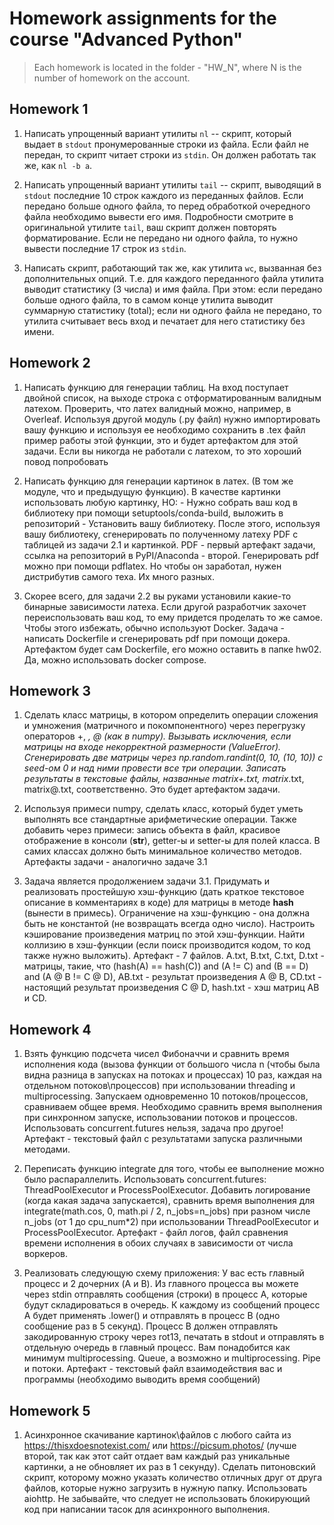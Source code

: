 # Homework assignments for the course "Advanced Python"

> Each homework is located in the folder - "HW_N", where N is the number of homework on the account.

## Homework 1

1. Написать упрощенный вариант утилиты `nl` -- скрипт, который выдает в `stdout` пронумерованные строки из файла. Если файл не передан, то скрипт читает строки из `stdin`. Он должен работать так же, как `nl -b a`.

2. Написать упрощенный вариант утилиты `tail` -- скрипт, выводящий в `stdout` последние 10 строк каждого из переданных файлов. Если передано больше одного файла, то перед обработкой очередного файла необходимо вывести его имя. Подробности смотрите в оригинальной утилите `tail`, ваш скрипт должен повторять форматирование. Если не передано ни одного файла, то нужно вывести последние 17 строк из `stdin`.

3. Написать скрипт, работающий так же, как утилита `wc`, вызванная без дополнительных опций. Т.е. для каждого переданного файла утилита выводит статистику (3 числа) и имя файла. При этом: если передано больше одного файла, то в самом конце утилита выводит суммарную статистику (total); если ни одного файла не передано, то утилита считывает весь вход и печатает для него статистику без имени.

## Homework 2

1. Написать функцию для генерации таблиц. На вход поступает двойной список, на выходе строка с отформатированным валидным латехом. Проверить, что латех валидный можно, например, в Overleaf. Используя другой модуль (.py файл) нужно импортировать вашу функцию и используя ее необходимо сохранить в .tex файл пример работы этой функции, это и будет артефактом для этой задачи. Если вы никогда не работали с латехом, то это хороший повод попробовать

2. Написать функцию для генерации картинок в латех. (В том же модуле, что и предыдущую функцию). В качестве картинки использовать любую картинку, НО: - Нужно собрать ваш код в библиотеку при помощи setuptools/conda-build, выложить в репозиторий - Установить вашу библиотеку. После этого, используя вашу библиотеку, сгенерировать по полученному латеху PDF с таблицей из задачи 2.1 и картинкой. PDF - первый артефакт задачи, ссылка на репозиторий в PyPI/Anaconda - второй. Генерировать pdf можно при помощи pdflatex. Но чтобы он заработал, нужен дистрибутив самого теха. Их много разных.

3. Скорее всего, для задачи 2.2 вы руками установили какие-то бинарные зависимости латеха. Если другой разработчик захочет переиспользовать ваш код, то ему придется проделать то же самое. Чтобы этого избежать, обычно используют Docker. Задача - написать Dockerfile и сгенерировать pdf при помощи докера. Артефактом будет сам Dockerfile, его можно оставить в папке hw02. Да, можно использовать docker compose.

## Homework 3

1. Сделать класс матрицы, в котором определить операции сложения и умножения (матричного и покомпонентного) через перегрузку операторов +, *, @ (как в numpy). Вызывать исключения, если матрицы на входе некорректной размерности (ValueError). Сгенерировать две матрицы через np.random.randint(0, 10, (10, 10)) c seed-ом 0 и над ними провести все три операции. Записать результаты в текстовые файлы, названные matrix+.txt, matrix*.txt, matrix@.txt, соответственно. Это будет артефактом задачи.

2. Используя примеси numpy, сделать класс, который будет уметь выполнять все стандартные арифметические операции. Также добавить через примеси: запись объекта в файл, красивое отображение в консоли (__str__), getter-ы и setter-ы для полей класса. В самих классах должно быть минимальное количество методов. Артефакты задачи - аналогично задаче 3.1

3. Задача является продолжением задачи 3.1. Придумать и реализовать простейшую хэш-функцию (дать краткое текстовое описание в комментариях в коде) для матрицы  в методе __hash__ (вынести в примесь). Ограничение на хэш-функцию - она должна быть не константой (не возвращать всегда одно число). Настроить кэширование произведения матриц по этой хэш-функции. Найти коллизию в хэш-функции (если поиск производится кодом, то код также нужно выложить). Артефакт - 7 файлов. A.txt, B.txt, C.txt, D.txt - матрицы, такие, что (hash(A) == hash(C)) and (A != C) and (B == D) and (A @ B != C @ D), AB.txt - результат произведения A @ B, CD.txt - настоящий результат произведения C @ D, hash.txt - хэш матриц AB и CD.

## Homework 4

1. Взять функцию подсчета чисел Фибоначчи и сравнить время исполнения кода (вызова функции от большого числа n (чтобы была видна разница в запусках на потоках и процессах) 10 раз, каждая на отдельном потоков\процессов) при использовании threading и multiprocessing. Запускаем одновременно 10 потоков/процессов, сравниваем общее время. Необходимо сравнить время выполнения при синхронном запуске, использовании потоков и процессов. Использовать concurrent.futures нельзя, задача про другое! Артефакт - текстовый файл с результатами запуска различными методами.

2. Переписать функцию integrate для того, чтобы ее выполнение можно было распараллелить. Использовать concurrent.futures: ThreadPoolExecutor и ProcessPoolExecutor.  Добавить логирование (когда какая задача запускается), сравнить время выполнения для integrate(math.cos, 0, math.pi / 2, n_jobs=n_jobs) при разном числе n_jobs (от 1 до cpu_num*2) при использовании ThreadPoolExecutor и ProcessPoolExecutor. Артефакт - файл логов, файл сравнения времени исполнения в обоих случаях в зависимости от числа воркеров.

3. Реализовать следующую схему приложения: У вас есть главный процесс и 2 дочерних (A и B). Из главного процесса вы можете через stdin отправлять сообщения (строки) в процесс A, которые будут складироваться в очередь. К каждому из сообщений процесс A будет применять .lower() и отправлять в процесс B (одно сообщение раз в 5 секунд). Процесс B должен отправлять закодированную строку через rot13, печатать в stdout и отправлять в отдельную очередь в главный процесс. Вам понадобится как минимум multiprocessing. Queue, а возможно и multiprocessing. Pipe и потоки. Артефакт - текстовый файл взаимодействия вас и программы (необходимо выводить время сообщений)

## Homework 5

1. Асинхронное скачивание картинок\файлов с любого сайта из https://thisxdoesnotexist.com/ или https://picsum.photos/ (лучше второй, так как этот сайт отдает вам каждый раз уникальные картинки, а не обновляет их раз в 1 секунду). Сделать питоновский скрипт, которому можно указать количество отличных друг от друга файлов, которые нужно загрузить в нужную папку. Использовать aiohttp.  Не забывайте, что следует не использовать блокирующий код при написании тасок для асинхронного выполнения.
